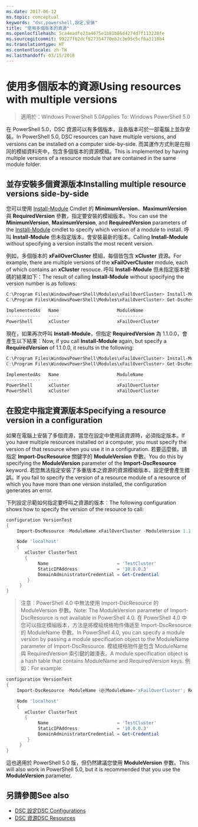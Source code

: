 ```yaml
---
ms.date: 2017-06-12
ms.topic: conceptual
keywords: "dsc,powershell,設定,安裝"
title: "使用多個版本的資源"
ms.openlocfilehash: 5ca4eadfe23a4675e1b81b86d4274d7f113228fe
ms.sourcegitcommit: 99227f62dcf827354770eb2c3e95c5cf6a3118b4
ms.translationtype: HT
ms.contentlocale: zh-TW
ms.lasthandoff: 03/15/2018
---
```

# <a name="using-resources-with-multiple-versions"></a><span data-ttu-id="9bc4c-103">使用多個版本的資源</span><span class="sxs-lookup"><span data-stu-id="9bc4c-103">Using resources with multiple versions</span></span>

> <span data-ttu-id="9bc4c-104">適用於：Windows PowerShell 5.0</span><span class="sxs-lookup"><span data-stu-id="9bc4c-104">Applies To: Windows PowerShell 5.0</span></span>

<span data-ttu-id="9bc4c-105">在 PowerShell 5.0，DSC 資源可以有多個版本，且各版本可於一部電腦上並存安裝。</span><span class="sxs-lookup"><span data-stu-id="9bc4c-105">In PowerShell 5.0, DSC resources can have multiple versions, and versions can be installed on a computer side-by-side.</span></span> <span data-ttu-id="9bc4c-106">而其運作方式則是在相同的模組資料夾中，包含多個版本的資源模組。</span><span class="sxs-lookup"><span data-stu-id="9bc4c-106">This is implemented by having multiple versions of a resource module that are contained in the same module folder.</span></span>

## <a name="installing-multiple-resource-versions-side-by-side"></a><span data-ttu-id="9bc4c-107">並存安裝多個資源版本</span><span class="sxs-lookup"><span data-stu-id="9bc4c-107">Installing multiple resource versions side-by-side</span></span>

<span data-ttu-id="9bc4c-108">您可以使用 [Install-Module](https://technet.microsoft.com/library/dn807162.aspx) Cmdlet 的 **MinimumVersion**、**MaximumVersion** 與 **RequiredVersion** 參數，指定要安裝的模組版本。</span><span class="sxs-lookup"><span data-stu-id="9bc4c-108">You can use the **MinimumVersion**, **MaximumVersion**, and **RequiredVersion** parameters of the [Install-Module](https://technet.microsoft.com/library/dn807162.aspx) cmdlet to specify which version of a module to install.</span></span> <span data-ttu-id="9bc4c-109">呼叫 **Install-Module** 但未指定版本，會安裝最新的版本。</span><span class="sxs-lookup"><span data-stu-id="9bc4c-109">Calling **Install-Module** without specifying a version installs the most recent version.</span></span>

<span data-ttu-id="9bc4c-110">例如，多個版本的 **xFailOverCluster** 模組，每個皆包含 **xCluster** 資源。</span><span class="sxs-lookup"><span data-stu-id="9bc4c-110">For example, there are multiple versions of the **xFailOverCluster** module, each of which contains an **xCluster** resouce.</span></span> <span data-ttu-id="9bc4c-111">呼叫 **Install-Module** 但未指定版本號碼的結果如下：</span><span class="sxs-lookup"><span data-stu-id="9bc4c-111">The result of calling **Install-Module** without specifying the version number is as follows:</span></span>

```powershell
C:\Program Files\WindowsPowerShell\Modules\xFailOverCluster> Install-Module xFailOverCluster
C:\Program Files\WindowsPowerShell\Modules\xFailOverCluster> Get-DscResource xCluster

ImplementedAs   Name                      ModuleName                     Version    Properties
-------------   ----                      ----------                     -------    ----------
PowerShell      xCluster                  xFailOverCluster               1.2.0.0    {DomainAdministratorCredential, ...
```

<span data-ttu-id="9bc4c-112">現在，如果再次呼叫 **Install-Module**，但指定 **RequiredVersion** 為 1.1.0.0，會產生以下結果︰</span><span class="sxs-lookup"><span data-stu-id="9bc4c-112">Now, if you call **Install-Module** again, but specify a **RequiredVersion** of 1.1.0.0, it results in the following:</span></span>

```powershell
C:\Program Files\WindowsPowerShell\Modules\xFailOverCluster> Install-Module xFailOverCluster -RequiredVersion 1.1
C:\Program Files\WindowsPowerShell\Modules\xFailOverCluster> Get-DscResource xCluster

ImplementedAs   Name                      ModuleName                     Version    Properties
-------------   ----                      ----------                     -------    ----------
PowerShell      xCluster                  xFailOverCluster               1.1        {DomainAdministratorCredential, Name, ...
PowerShell      xCluster                  xFailOverCluster               1.2.0.0    {DomainAdministratorCredential, Name, ...
```

## <a name="specifying-a-resource-version-in-a-configuration"></a><span data-ttu-id="9bc4c-113">在設定中指定資源版本</span><span class="sxs-lookup"><span data-stu-id="9bc4c-113">Specifying a resource version in a configuration</span></span>

<span data-ttu-id="9bc4c-114">如果在電腦上安裝了多個資源，當您在設定中使用該資源時，必須指定版本。</span><span class="sxs-lookup"><span data-stu-id="9bc4c-114">If you have multiple resources installed on a computer, you must specify the version of that resource when you use it in a configuration.</span></span> <span data-ttu-id="9bc4c-115">若要這麼做，請指定 **Import-DscResource** 關鍵字的 **ModuleVersion** 參數。</span><span class="sxs-lookup"><span data-stu-id="9bc4c-115">You do this by specifying the **ModuleVersion** parameter of the **Import-DscResource** keyword.</span></span> <span data-ttu-id="9bc4c-116">若您無法指定安裝了多重版本之資源的資源模組版本，設定便會產生錯誤。</span><span class="sxs-lookup"><span data-stu-id="9bc4c-116">If you fail to specify the version of a resource module of a resource of which you have more than one version installed, the configuration generates an error.</span></span>

<span data-ttu-id="9bc4c-117">下列設定示範如何指定要呼叫之資源的版本︰</span><span class="sxs-lookup"><span data-stu-id="9bc4c-117">The following configuration shows how to specify the version of the resource to call:</span></span>

```powershell
configuration VersionTest
{
    Import-DscResource -ModuleName xFailOverCluster -ModuleVersion 1.1

    Node 'localhost'
    {
       xCluster ClusterTest
       {
            Name                          = 'TestCluster'
            StaticIPAddress               = '10.0.0.3'
            DomainAdministratorCredential = Get-Credential
        }
     }
}     
```

><span data-ttu-id="9bc4c-118">注意︰PowerShell 4.0 中無法使用 Import-DscResource 的 ModuleVersion 參數。</span><span class="sxs-lookup"><span data-stu-id="9bc4c-118">Note: The ModuleVersion parameter of Import-DscResource is not available in PowerShell 4.0.</span></span> <span data-ttu-id="9bc4c-119">在 PowerShell 4.0 中您可以指定模組版本，方法是將模組規格物件傳遞至 Import-DscResource 的 ModuleName 參數。</span><span class="sxs-lookup"><span data-stu-id="9bc4c-119">In PowerShell 4.0, you can specify a module version by passing a module specification object to the ModuleName parameter of Import-DscResource.</span></span> <span data-ttu-id="9bc4c-120">模組規格物件是包含 ModuleName 與 RequiredVersion 索引鍵的雜湊表。</span><span class="sxs-lookup"><span data-stu-id="9bc4c-120">A module specification object is a hash table that contains ModuleName and RequiredVersion  keys.</span></span> <span data-ttu-id="9bc4c-121">例如：</span><span class="sxs-lookup"><span data-stu-id="9bc4c-121">For example:</span></span>

```powershell
configuration VersionTest
{
    Import-DscResource -ModuleName (@{ModuleName='xFailOverCluster'; RequiredVersion='1.1'} )

    Node 'localhost'
    {
       xCluster ClusterTest
       {
            Name                          = 'TestCluster'
            StaticIPAddress               = '10.0.0.3'
            DomainAdministratorCredential = Get-Credential
        }
     }
}     
```

<span data-ttu-id="9bc4c-122">這也適用於 PowerShell 5.0 版，但仍然建議您使用 **ModuleVersion** 參數。</span><span class="sxs-lookup"><span data-stu-id="9bc4c-122">This will also work in PowerShell 5.0, but it is recommended that you use the **ModuleVersion** parameter.</span></span>

## <a name="see-also"></a><span data-ttu-id="9bc4c-123">另請參閱</span><span class="sxs-lookup"><span data-stu-id="9bc4c-123">See also</span></span>
* [<span data-ttu-id="9bc4c-124">DSC 設定</span><span class="sxs-lookup"><span data-stu-id="9bc4c-124">DSC Configurations</span></span>](configurations.md)
* [<span data-ttu-id="9bc4c-125">DSC 資源</span><span class="sxs-lookup"><span data-stu-id="9bc4c-125">DSC Resources</span></span>](resources.md)


